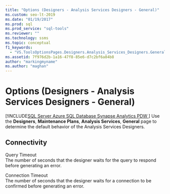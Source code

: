 ```yaml
---
title: "Options (Designers - Analysis Services Designers - General)"
ms.custom: seo-lt-2019
ms.date: "01/19/2017"
ms.prod: sql
ms.prod_service: "sql-tools"
ms.reviewer: ""
ms.technology: ssms
ms.topic: conceptual
f1_keywords: 
  - "VS.ToolsOptionsPages.Designers.Analysis_Services_Designers.General"
ms.assetid: 7f976d2b-1a16-47f8-85e6-d7c2bf6a84b8
author: "markingmyname"
ms.author: "maghan"
---
```

# Options (Designers - Analysis Services Designers - General)
[!INCLUDE[SQL Server Azure SQL Database Synapse Analytics PDW ](../../includes/applies-to-version/sql-asdb-asdbmi-asdw-pdw.md)]
Use the **Designers**, **Maintenance Plans**, **Analysis Services**, **General** page to determine the default behavior of the Analysis Services Designers.  
  
## Connectivity  
Query Timeout  
The number of seconds that the designer waits for the query to respond before generating an error.  
  
Connection Timeout  
The number of seconds that the designer waits for a connection to be confirmed before generating an error.  
  
